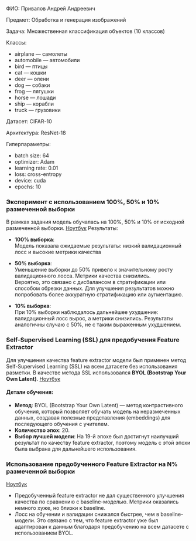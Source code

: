 ФИО: Привалов Андрей Андреевич

Предмет: Обработка и генерация изображений

Задача: Множественная классификация объектов (10 классов)

Классы:

- airplane — самолеты
- automobile — автомобили
- bird — птицы
- cat — кошки
- deer — олени
- dog — собаки
- frog — лягушки
- horse — лошади
- ship — корабли
- truck — грузовики
  
Датасет: CIFAR-10

Архитектура: ResNet-18

Гиперпараметры:
- batch size: 64
- optimizer: Adam
- learning rate: 0.01
- loss: cross-entropy
- device: cuda
- epochs: 10


### Эксперимент с использованием 100%, 50% и 10% размеченной выборки

В рамках задания модель обучалась на 100%, 50% и 10% от исходной размеченной выборки.
[Ноутбук](1_task.ipynb)
Результаты:

- **100% выборка**:  
  Модель показала ожидаемые результаты: низкий валидационный лосс и высокие метрики качества

- **50% выборка**:  
  Уменьшение выборки до 50% привело к значительному росту валидационного лосса. Метрики качества снизились.  
  Вероятно, это связано с дисбалансом в стратификации или способом обрезки данных. Для улучшения результатов можно попробовать более аккуратную стратификацию или аугментацию.  

- **10% выборка**:  
  При 10% выборки наблюдалось дальнейшее ухудшение: валидационный лосс вырос, а метрики снизились. Результаты аналогичны случаю с 50%, не с таким выраженным ухудшением.  


### Self-Supervised Learning (SSL) для предобучения Feature Extractor

Для улучшения качества feature extractor модели был применен метод Self-Supervised Learning (SSL) на всем датасете без использования разметки. В качестве метода SSL использовался **BYOL (Bootstrap Your Own Latent)**.
[Ноутбук](2_task.ipynb)
#### Детали обучения:
- **Метод**: BYOL (Bootstrap Your Own Latent) — метод контрастивного обучения, который позволяет обучать модель на неразмеченных данных, создавая полезные представления (embeddings) для последующего обучения с учителем.
- **Количество эпох**: 20.
- **Выбор лучшей модели**: На 19-й эпохе был достигнут наилучший результат по качеству feature extractor, поэтому модель с этой эпохи была выбрана для дальнейшего использования.


### Использование предобученного Feature Extractor на N% размеченной выборки
[Ноутбук](3_task.ipynb)
- Предобученный feature extractor не дал существенного улучшения качества по сравнению с baseline-моделью. Метрики оказались немного хуже, но близки к baseline.
- Лосс на обучении и валидации снижался быстрее, чем в baseline-модели. Это связано с тем, что feature extractor уже был адаптирован к данным благодаря предобучению на всем датасете с использованием BYOL.

